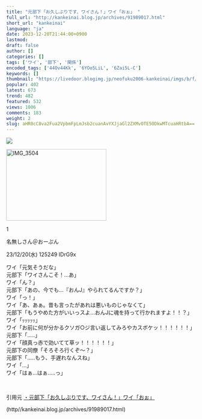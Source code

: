 ```yaml
---
title: "元部下「お久しぶりです、ワイさん！」ワイ「おぉ」 "
full_url: "http://kankeinai.blog.jp/archives/91989017.html"
short_url: "kankeinai"
language: "ja"
date: 2023-12-20T21:44:00+0900
lastmod: 
draft: false
author: []
categories: []
tags: ['ワイ', '部下', '関係']
encoded_tags: ['44Ov44Kk', '6YOo5LiL', '6Zai5L-C']
keywords: []
thumbnail: "https://livedoor.blogimg.jp/neofuku2006-kankeinai/imgs/b/f/bf574fc2.jpg"
popular: 402
latest: 673
trend: 482
featured: 532
views: 1006
comments: 183
weight: 2
slug: aHR0cC8va2Fua2VpbmFpLmJsb2cuanAvYXJjaGl2ZXMvOTE5ODkwMTcuaHRtbA==
---
```


![](https://livedoor.blogimg.jp/neofuku2006-kankeinai/imgs/b/f/bf574fc2.jpg)

<div><img src='https//livedoor.blogimg.jp/neofuku2006-kankeinai/imgs/b/f/bf574fc2.jpg' width='266' height='190' alt='IMG_3504' id='108800928' class='pict'><br><p class='t_h'>1 <p>名無しさん＠おーぷん</p> <p> 23/12/20(水) 125249 IDrG9x</p></p> <p class='t_b'> ワイ「元気そうだな」<br>元部下「ワイさんこそ！...あ」<br>ワイ「ん？」<br>元部下「あの、今でも...『おんJ』やられてるんですか？」<br>ワイ「っ！」<br>ワイ「あ、あぁ。昔も言ったがあれは悪いものじゃなくて」<br>元部下「もうやめた方がいいっスよ...おんJに魂を持って行かれますよ！！？」<br>ワイ「ｯｯｯｯｯ」<br>ワイ「お前に何が分かるクソガ○ジ言い返してみろやカスボケッ！！！！！！」<br>元部下「.....」<br>ワイ「顔真っ赤で効いてて草ッ！！！！！！」<br>元部下の同僚「そろそろ行くぞ～？」<br>元部下「.....もう、手遅れなんスね」<br>ワイ「...」<br>ワイ「はぁ...はぁ.....っ」 </p><br> <p>引用元 <a href='http//2chspa.com/thread/livejupiter/1703044369' target='_blank'>・</a><a href='https//hayabusa.open2ch.net/test/read.cgi/livejupiter/1703044369/' target='_blank'>元部下「お久しぶりです、ワイさん！」ワイ「おぉ」</a></p></div>

(http//kankeinai.blog.jp/archives/91989017.html)
